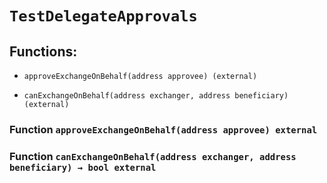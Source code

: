 # `TestDelegateApprovals`

## Functions:

- `approveExchangeOnBehalf(address approvee) (external)`

- `canExchangeOnBehalf(address exchanger, address beneficiary) (external)`

### Function `approveExchangeOnBehalf(address approvee) external`

### Function `canExchangeOnBehalf(address exchanger, address beneficiary) → bool external`
